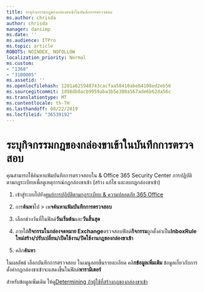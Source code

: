 ```yaml
---
title: ระบุกิจกรรมกฎของกล่องขาเข้าในบันทึกการตรวจสอบ
ms.author: chrisda
author: chrisda
manager: dansimp
ms.date: ''
ms.audience: ITPro
ms.topic: article
ROBOTS: NOINDEX, NOFOLLOW
localization_priority: Normal
ms.custom:
- "1368"
- "3100005"
ms.assetid: ''
ms.openlocfilehash: 1201a625948743cacfaa58410abeb4108ed2eb56
ms.sourcegitcommit: 1d98db8acb9959aba3b5e308a567ade6b62da56c
ms.translationtype: MT
ms.contentlocale: th-TH
ms.lasthandoff: 08/22/2019
ms.locfileid: "36539192"
---
```

# <a name="identify-inbox-rule-activity-in-audit-logs"></a>ระบุกิจกรรมกฎของกล่องขาเข้าในบันทึกการตรวจสอบ

คุณสามารถใช้ค้นหาแฟ้มบันทึกการตรวจสอบใน & Office 365 Security Center การปฏิบัติตามกฎระเบียบเพื่อดูเหตุการณ์กฎกล่องขาเข้า (สร้าง แก้ไข และลบกฎกล่องขาเข้า)

1. เข้าสู่ระบบไปยัง[ศูนย์การปฏิบัติตามกฎระเบียบ & ความปลอดภัย 365 Office](https://protection.office.com/)

2. การ**ค้นหา**ไป > เพ**จค้นหาแฟ้มบันทึกการตรวจสอบ**

3. เลือกช่วงวันที่ในฟิลด์**วันเริ่มต้น**และ**วันสิ้นสุด**

4. ภายใต้**กิจกรรมในกล่องจดหมาย Exchange**ตรวจสอบฟิลด์**กิจกรรม**ถูกตั้งค่าเป็น**InboxRule ใหม่สร้าง/ปรับเปลี่ยน/เปิดใช้งาน/ปิดใช้งานกฎของกล่องขาเข้า**

5. คลิก**ค้นหา**

ในผลลัพธ์ เลือกบันทึกการตรวจสอบ ในเมนูลอยขึ้นรายละเอียด คลิ**กข้อมูลเพิ่มเติม** ข้อมูลเกี่ยวกับการตั้งค่ากฎกล่องขาเข้าจะแสดงขึ้นในฟิลด์**พารามิเตอร์**

สำหรับข้อมูลเพิ่มเติม ให้ดู[Determining ถ้าผู้ใช้ที่สร้างกฎของกล่องขาเข้า](https://docs.microsoft.com//office365/securitycompliance/auditing-troubleshooting-scenarios#determining-if-a-user-created-an-inbox-rule)
